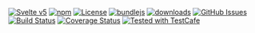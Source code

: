 [![Svelte v5](https://img.shields.io/badge/svelte-v5-orange.svg)](https://svelte.dev)
[![npm](https://img.shields.io/npm/v/@template-tools/template-designer.svg)](https://www.npmjs.com/package/@template-tools/template-designer)
[![License](https://img.shields.io/badge/License-0BSD-blue.svg)](https://spdx.org/licenses/0BSD.html)
[![bundlejs](https://deno.bundlejs.com/?q=@template-tools/template-designer\&badge=detailed)](https://bundlejs.com/?q=@template-tools/template-designer)
[![downloads](http://img.shields.io/npm/dm/@template-tools/template-designer.svg?style=flat-square)](https://npmjs.org/package/@template-tools/template-designer)
[![GitHub Issues](https://img.shields.io/github/issues/template-tools/template-designer.svg?style=flat-square)](https://github.com/template-tools/template-designer/issues)
[![Build Status](https://img.shields.io/endpoint.svg?url=https%3A%2F%2Factions-badge.atrox.dev%2Ftemplate-tools%2Ftemplate-designer%2Fbadge\&style=flat)](https://actions-badge.atrox.dev/template-tools/template-designer/goto)
[![Coverage Status](https://coveralls.io/repos/template-tools/template-designer/badge.svg)](https://coveralls.io/github/template-tools/template-designer)
[![Tested with TestCafe](https://img.shields.io/badge/tested%20with-TestCafe-2fa4cf.svg)](https://github.com/DevExpress/testcafe)
